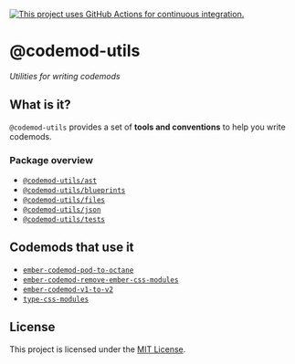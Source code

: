 [![This project uses GitHub Actions for continuous integration.](https://github.com/ijlee2/codemod-utils/actions/workflows/ci.yml/badge.svg)](https://github.com/ijlee2/codemod-utils/actions/workflows/ci.yml)

# @codemod-utils

_Utilities for writing codemods_


## What is it?

`@codemod-utils` provides a set of **tools and conventions** to help you write codemods.


### Package overview

- [`@codemod-utils/ast`](/packages/ast/README.md)
- [`@codemod-utils/blueprints`](/packages/blueprints/README.md)
- [`@codemod-utils/files`](/packages/files/README.md)
- [`@codemod-utils/json`](/packages/json/README.md)
- [`@codemod-utils/tests`](/packages/tests/README.md)


## Codemods that use it

- [`ember-codemod-pod-to-octane`](https://github.com/ijlee2/ember-codemod-pod-to-octane)
- [`ember-codemod-remove-ember-css-modules`](https://github.com/ijlee2/embroider-css-modules/tree/main/packages/ember-codemod-remove-ember-css-modules)
- [`ember-codemod-v1-to-v2`](https://github.com/ijlee2/ember-codemod-v1-to-v2)
- [`type-css-modules`](https://github.com/ijlee2/embroider-css-modules/tree/main/packages/type-css-modules)


## License

This project is licensed under the [MIT License](LICENSE.md).

